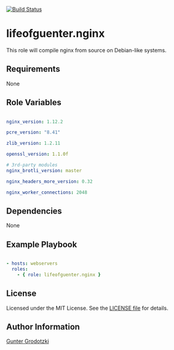 [![Build Status](https://travis-ci.org/lifeofguenter/ansible-role-nginx.svg?branch=master)](https://travis-ci.org/lifeofguenter/ansible-role-nginx)

# lifeofguenter.nginx

This role will compile nginx from source on Debian-like systems.

## Requirements

None

## Role Variables

```yaml

nginx_version: 1.12.2

pcre_version: "8.41"

zlib_version: 1.2.11

openssl_version: 1.1.0f

# 3rd-party modules
nginx_brotli_version: master

nginx_headers_more_version: 0.32

nginx_worker_connections: 2048

```

## Dependencies

None

## Example Playbook

```yaml

- hosts: webservers
  roles:
    - { role: lifeofguenter.nginx }
```

## License

Licensed under the MIT License. See the [LICENSE file](LICENSE) for details.

## Author Information

[Gunter Grodotzki](https://lifeofguenter.de)
